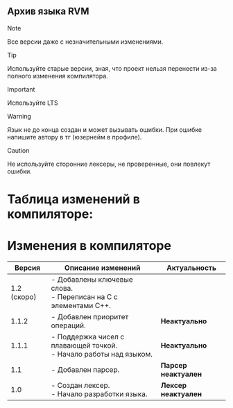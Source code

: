 ## Архив языка RVM 

> [!NOTE]
> Все версии даже с незначительными изменениями.

> [!TIP]
> Используйте старые версии, зная, что проект нельзя перенести из-за полного изменения компилятора.

> [!IMPORTANT]
> Используйте LTS

> [!WARNING]
> Язык не до конца создан и может вызывать ошибки. При ошибке напишите автору в тг (юзернейм в профиле).

> [!CAUTION]
> Не используйте сторонние лексеры, не проверенные, они повлекут ошибки.


# Таблица изменений в компиляторе:

# Изменения в компиляторе

| Версия | Описание изменений | Актуальность
|--------|--------------------|--------------|
| 1.2 (скоро) | - Добавлены ключевые слова. <br> - Переписан на C с элементами C++. |
| 1.1.2 | - Добавлен приоритет операций. <br> |**Неактуально** |
| 1.1.1 | - Поддержка чисел с плавающей точкой. <br> - Начало работы над языком. <br>|**Неактуально** |
| 1.1 | - Добавлен парсер. |**Парсер неактуален** |
| 1.0 | - Создан лексер. <br> - Начало разработки языка. |**Лексер неактуален** |



